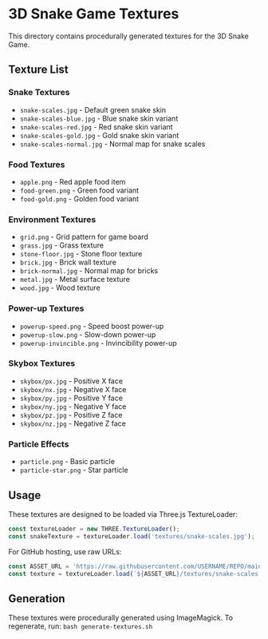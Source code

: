 # 3D Snake Game Textures

This directory contains procedurally generated textures for the 3D Snake Game.

## Texture List

### Snake Textures
- `snake-scales.jpg` - Default green snake skin
- `snake-scales-blue.jpg` - Blue snake skin variant
- `snake-scales-red.jpg` - Red snake skin variant
- `snake-scales-gold.jpg` - Gold snake skin variant
- `snake-scales-normal.jpg` - Normal map for snake scales

### Food Textures
- `apple.png` - Red apple food item
- `food-green.png` - Green food variant
- `food-gold.png` - Golden food variant

### Environment Textures
- `grid.png` - Grid pattern for game board
- `grass.jpg` - Grass texture
- `stone-floor.jpg` - Stone floor texture
- `brick.jpg` - Brick wall texture
- `brick-normal.jpg` - Normal map for bricks
- `metal.jpg` - Metal surface texture
- `wood.jpg` - Wood texture

### Power-up Textures
- `powerup-speed.png` - Speed boost power-up
- `powerup-slow.png` - Slow-down power-up
- `powerup-invincible.png` - Invincibility power-up

### Skybox Textures
- `skybox/px.jpg` - Positive X face
- `skybox/nx.jpg` - Negative X face
- `skybox/py.jpg` - Positive Y face
- `skybox/ny.jpg` - Negative Y face
- `skybox/pz.jpg` - Positive Z face
- `skybox/nz.jpg` - Negative Z face

### Particle Effects
- `particle.png` - Basic particle
- `particle-star.png` - Star particle

## Usage

These textures are designed to be loaded via Three.js TextureLoader:

```javascript
const textureLoader = new THREE.TextureLoader();
const snakeTexture = textureLoader.load('textures/snake-scales.jpg');
```

For GitHub hosting, use raw URLs:
```javascript
const ASSET_URL = 'https://raw.githubusercontent.com/USERNAME/REPO/main';
const texture = textureLoader.load(`${ASSET_URL}/textures/snake-scales.jpg`);
```

## Generation

These textures were procedurally generated using ImageMagick.
To regenerate, run: `bash generate-textures.sh`
